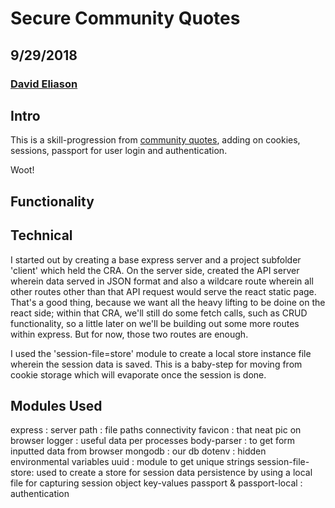 # Secure Community Quotes
## 9/29/2018
### [David Eliason](http://www.davethemaker.com)

## Intro

This is a skill-progression from [community quotes](https://github.com/davideliason/community_quotes), adding on cookies, sessions, passport for user login and authentication.

Woot!

## Functionality

## Technical
I started out by creating a base express server and a project subfolder 'client' which held the CRA. On the server side, created the API server wherein data served in JSON format and also a wildcare route wherein all other routes other than that API request would serve the react static page. That's a good thing, because we want all the heavy lifting to be doine on the react side; within that CRA, we'll still do some fetch calls, such as CRUD functionality, so a little later on we'll be building out some more routes within express. But for now, those two routes are enough.

I used the 'session-file=store' module to create a local store instance file wherein the session data is saved. This is a baby-step for moving from cookie storage which will evaporate once the session is done. 


## Modules Used
express   : server
path : file paths connectivity
favicon : that neat pic on browser
logger : useful data per processes
body-parser : to get form inputted data from browser
mongodb : our db
dotenv : hidden environmental variables
uuid : module to get unique strings
session-file-store: used to create a store for session data persistence by using a local file for capturing session object key-values
passport & passport-local : authentication

